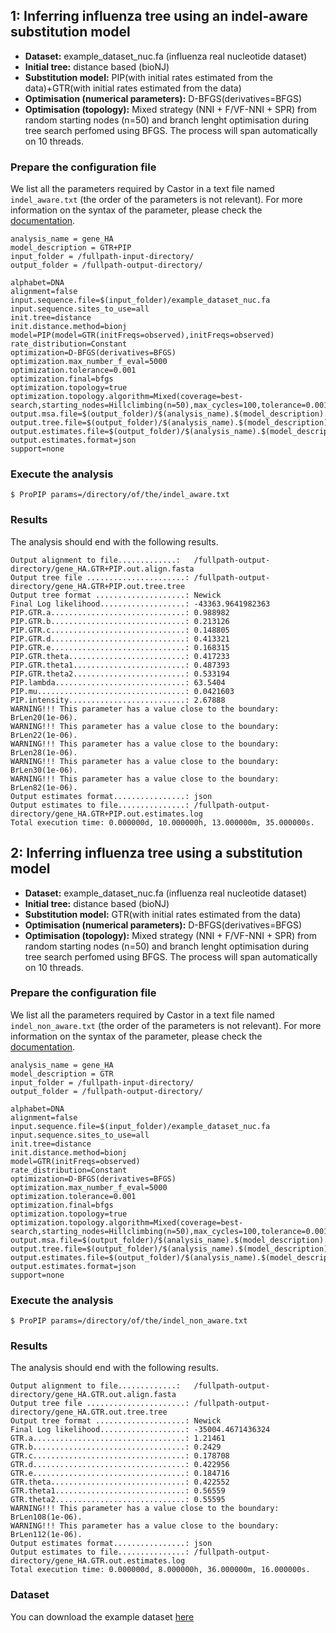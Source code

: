 ## 1: Inferring influenza tree using an indel-aware substitution model

- **Dataset:** example_dataset_nuc.fa (influenza real nucleotide dataset)
- **Initial tree:** distance based (bioNJ)
- **Substitution model:** PIP(with initial rates estimated from the data)+GTR(with initial rates estimated from the data)
- **Optimisation (numerical parameters):** D-BFGS(derivatives=BFGS)
- **Optimisation (topology):** Mixed strategy (NNI + F/VF-NNI + SPR) from random starting nodes (n=50) and branch lenght optimisation during tree search perfomed using BFGS. The process will span automatically on 10 threads.

### Prepare the configuration file

We list all the parameters required by Castor in a text file named `indel_aware.txt` (the order of the parameters is not relevant). For more information on the syntax of the parameter, please check the [documentation](https://bitbucket.org/lorenzogatti89/castor/wiki/Features/Index).

```
analysis_name = gene_HA
model_description = GTR+PIP
input_folder = /fullpath-input-directory/
output_folder = /fullpath-output-directory/

alphabet=DNA
alignment=false
input.sequence.file=$(input_folder)/example_dataset_nuc.fa
input.sequence.sites_to_use=all
init.tree=distance
init.distance.method=bionj
model=PIP(model=GTR(initFreqs=observed),initFreqs=observed)
rate_distribution=Constant
optimization=D-BFGS(derivatives=BFGS)
optimization.max_number_f_eval=5000
optimization.tolerance=0.001
optimization.final=bfgs
optimization.topology=true
optimization.topology.algorithm=Mixed(coverage=best-search,starting_nodes=Hillclimbing(n=50),max_cycles=100,tolerance=0.001,brlen_optimisation=BFGS,threads=10)
output.msa.file=$(output_folder)/$(analysis_name).$(model_description).out.align.fasta
output.tree.file=$(output_folder)/$(analysis_name).$(model_description).out.tree.tree
output.estimates.file=$(output_folder)/$(analysis_name).$(model_description).out.estimates.log
output.estimates.format=json
support=none

```

### Execute the analysis
```
$ ProPIP params=/directory/of/the/indel_aware.txt

```


### Results

The analysis should end with the following results. 

    Output alignment to file.............:   /fullpath-output-directory/gene_HA.GTR+PIP.out.align.fasta
    Output tree file ......................: /fullpath-output-directory/gene_HA.GTR+PIP.out.tree.tree
    Output tree format ....................: Newick
    Final Log likelihood...................: -43363.9641982363
    PIP.GTR.a..............................: 0.988982
    PIP.GTR.b..............................: 0.213126
    PIP.GTR.c..............................: 0.148805
    PIP.GTR.d..............................: 0.413321
    PIP.GTR.e..............................: 0.168315
    PIP.GTR.theta..........................: 0.417233
    PIP.GTR.theta1.........................: 0.487393
    PIP.GTR.theta2.........................: 0.533194
    PIP.lambda.............................: 63.5404
    PIP.mu.................................: 0.0421603
    PIP.intensity..........................: 2.67888
    WARNING!!! This parameter has a value close to the boundary: BrLen20(1e-06).
    WARNING!!! This parameter has a value close to the boundary: BrLen22(1e-06).
    WARNING!!! This parameter has a value close to the boundary: BrLen28(1e-06).
    WARNING!!! This parameter has a value close to the boundary: BrLen30(1e-06).
    WARNING!!! This parameter has a value close to the boundary: BrLen82(1e-06).
    Output estimates format................: json
    Output estimates to file...............: /fullpath-output-directory/gene_HA.GTR+PIP.out.estimates.log
    Total execution time: 0.000000d, 10.000000h, 13.000000m, 35.000000s.




## 2: Inferring influenza tree using a substitution model

- **Dataset:** example_dataset_nuc.fa (influenza real nucleotide dataset)
- **Initial tree:** distance based (bioNJ)
- **Substitution model:** GTR(with initial rates estimated from the data)
- **Optimisation (numerical parameters):** D-BFGS(derivatives=BFGS)
- **Optimisation (topology):** Mixed strategy (NNI + F/VF-NNI + SPR) from random starting nodes (n=50) and branch lenght optimisation during tree search perfomed using BFGS. The process will span automatically on 10 threads.

### Prepare the configuration file

We list all the parameters required by Castor in a text file named `indel_non_aware.txt` (the order of the parameters is not relevant). For more information on the syntax of the parameter, please check the [documentation](https://bitbucket.org/lorenzogatti89/castor/wiki/Features/Index).

```
analysis_name = gene_HA
model_description = GTR
input_folder = /fullpath-input-directory/
output_folder = /fullpath-output-directory/

alphabet=DNA
alignment=false
input.sequence.file=$(input_folder)/example_dataset_nuc.fa
input.sequence.sites_to_use=all
init.tree=distance
init.distance.method=bionj
model=GTR(initFreqs=observed)
rate_distribution=Constant
optimization=D-BFGS(derivatives=BFGS)
optimization.max_number_f_eval=5000
optimization.tolerance=0.001
optimization.final=bfgs
optimization.topology=true
optimization.topology.algorithm=Mixed(coverage=best-search,starting_nodes=Hillclimbing(n=50),max_cycles=100,tolerance=0.001,brlen_optimisation=BFGS,threads=10)
output.msa.file=$(output_folder)/$(analysis_name).$(model_description).out.align.fasta
output.tree.file=$(output_folder)/$(analysis_name).$(model_description).out.tree.tree
output.estimates.file=$(output_folder)/$(analysis_name).$(model_description).out.estimates.log
output.estimates.format=json
support=none

```

### Execute the analysis
```
$ ProPIP params=/directory/of/the/indel_non_aware.txt
```


### Results

The analysis should end with the following results. 

    Output alignment to file.............:   /fullpath-output-directory/gene_HA.GTR.out.align.fasta
    Output tree file ......................: /fullpath-output-directory/gene_HA.GTR.out.tree.tree
    Output tree format ....................: Newick
    Final Log likelihood...................: -35004.4671436324
    GTR.a..................................: 1.21461
    GTR.b..................................: 0.2429
    GTR.c..................................: 0.178708
    GTR.d..................................: 0.422956
    GTR.e..................................: 0.184716
    GTR.theta..............................: 0.422552
    GTR.theta1.............................: 0.56559
    GTR.theta2.............................: 0.55595
    WARNING!!! This parameter has a value close to the boundary: BrLen108(1e-06).
    WARNING!!! This parameter has a value close to the boundary: BrLen112(1e-06).
    Output estimates format................: json
    Output estimates to file...............: /fullpath-output-directory/gene_HA.GTR.out.estimates.log
    Total execution time: 0.000000d, 8.000000h, 36.000000m, 16.000000s.


### Dataset

You can download the example dataset [here](https://bitbucket.org/lorenzogatti89/castor/downloads/example_dataset_nuc.fasta)

